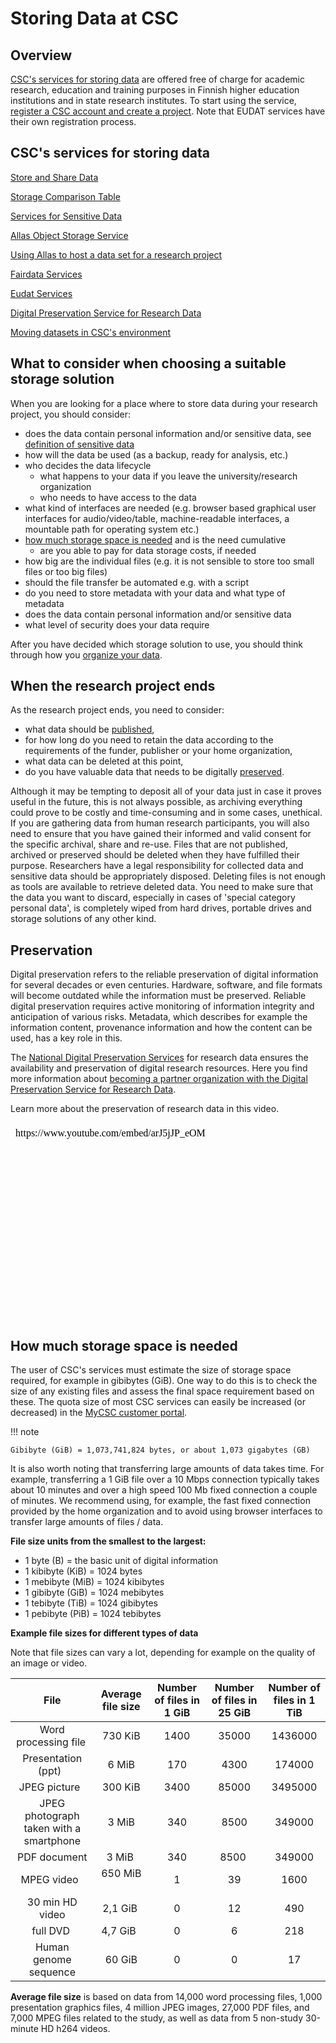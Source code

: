# Storing Data at CSC 

## Overview

[CSC's services for storing data](https://research.csc.fi/en/service-catalog#store) are offered free of charge for academic research, education and training purposes in Finnish higher education institutions and in state research institutes. To start using the service, [register a CSC account and create a project](https://research.csc.fi/accounts-and-projects). Note that EUDAT services have their own registration process.

## CSC's services for storing data

[Store and Share Data](https://research.csc.fi/storage)

[Storage Comparison Table](https://research.csc.fi/storage-comparison-table)

[Services for Sensitive Data](../sensitive-data/index.md)

[Allas Object Storage Service](../Allas/index.md)

[Using Allas to host a data set for a research project](../Allas/allas_project_example.md)

[Fairdata Services](https://www.fairdata.fi/en/)

[Eudat Services](https://www.eudat.eu/)

[Digital Preservation Service for Research Data](https://www.fairdata.fi/en/dps-for-research-data/)

[Moving datasets in CSC's environment](../moving/scp.md)

## What to consider when choosing a suitable storage solution

When you are looking for a place where to store data during your research project, you should consider:

- does the data contain personal information and/or sensitive data, see [definition of sensitive data](https://research.csc.fi/definition-of-sensitive-data)
- how will the data be used (as a backup, ready for analysis, etc.)
- who decides the data lifecycle
    - what happens to your data if you leave the university/research organization
    - who needs to have access to the data
- what kind of interfaces are needed (e.g. browser based graphical user interfaces for audio/video/table, machine-readable interfaces, a mountable path for operating system etc.)
- [how much storage space is needed](#how-much-storage-space-is-needed) and is the need cumulative
    - are you able to pay for data storage costs, if needed
- how big are the individual files (e.g. it is not sensible to store too small files or too big files)
- should the file transfer be automated e.g. with a script
- do you need to store metadata with your data and what type of metadata
- does the data contain personal information and/or sensitive data
- what level of security does your data require

After you have decided which storage solution to use, you should think through how you [organize your data](metadata-and-documentation.md#data-organization).

## When the research project ends

As the research project ends, you need to consider:

- what data should be [published](publishing-datasets.md), 
- for how long do you need to retain the data according to the requirements of the funder, publisher or your home organization,
- what data can be deleted at this point,
- do you have valuable data that needs to be digitally [preserved](hosting-datasets-at-CSC.md#preservation).



Although it may be tempting to deposit all of your data just in case it proves useful in the future, this is not always possible, as archiving everything could prove to be costly and time-consuming and in some cases, unethical. If you are gathering data from human research participants, you will also need to ensure that you have gained their informed and valid consent for the specific archival, share and re-use. Files that are not published, archived or preserved should be deleted when they have fulfilled their purpose. Researchers have a legal responsibility for collected data and sensitive data should be appropriately disposed. Deleting files is not enough as tools are available to retrieve deleted data. You need to make sure that the data you want to discard, especially in cases of 'special category personal data', is completely wiped from hard drives, portable drives and storage solutions of any other kind.  

## Preservation

Digital preservation refers to the reliable preservation of digital information for several decades or even centuries. Hardware, software, and file formats will become outdated while the information must be preserved. Reliable digital preservation requires active monitoring of information integrity and anticipation of various risks. Metadata, which describes for example the information content, provenance information and how the content can be used, has a key role in this.

The [National Digital Preservation Services](http://digitalpreservation.fi/en) for research data ensures the availability and preservation of digital research resources. Here you find more information about [becoming a partner organization with the Digital Preservation Service for Research Data](https://www.fairdata.fi/en/dps-organisations/).

Learn more about the preservation of research data in this video.

<iframe allow="autoplay; encrypted-media" allowfullscreen="" frameborder="0" height="315" srcdoc="https://www.youtube.com/embed/arJ5jJP_eOM" title="Manage well and get preserved - 5. Preservation metadata" width="560"></iframe>

## How much storage space is needed

The user of CSC's services must estimate the size of storage space required, for example in gibibytes (GiB). One way to do this is to check the size of any existing files and assess the final space requirement based on these. The quota size of most CSC services can easily be increased (or decreased) in the [MyCSC customer portal](https://my.csc.fi/welcome).

!!! note

    Gibibyte (GiB) = 1,073,741,824 bytes, or about 1,073 gigabytes (GB)
    

It is also worth noting that transferring large amounts of data takes time. For example, transferring a 1 GiB file over a 10 Mbps connection typically takes about 10 minutes and over a high speed 100 Mb fixed connection a couple of minutes. We recommend using, for example, the fast fixed connection provided by the home organization and to avoid using browser interfaces to transfer large amounts of files / data.

**File size units from the smallest to the largest:**

 -  1 byte (B) = the basic unit of digital information
 -  1 kibibyte (KiB) = 1024 bytes
 -  1 mebibyte (MiB) = 1024 kibibytes
 -  1 gibibyte (GiB) = 1024 mebibytes
 -  1 tebibyte (TiB) = 1024 gibibytes
 -  1 pebibyte (PiB) = 1024 tebibytes 

**Example file sizes for different types of data**

Note that file sizes can vary a lot, depending for example on the quality of an image or video.

|File                                   |Average file size|Number of files in 1 GiB|Number of files in 25 GiB|Number of files in 1 TiB|
|:-------------------------------------:|:---------------:|:----------------------:|:-----------------------:|:----------------------:|
|Word processing file                   |730 KiB          |1400                    |35000                    |1436000                 |
|Presentation (ppt)                     |6 MiB            |170                     |4300                     |174000                  |
|JPEG picture                           |300 KiB          |3400                    |85000                    |3495000                 |
|JPEG photograph taken with a smartphone|3 MiB            |340                     |8500                     |349000                  |
|PDF document                           |3 MiB            |340                     |8500                     |349000                  |
|MPEG video                             |650 MiB          |1                       |39                       |1600                    |
|30 min HD video                        |2,1 GiB          |0                       |12                       |490                     |
|full DVD                               |4,7 GiB          |0                       |6                        |218                     |
|Human genome sequence                  |60 GiB           |0                       |0                        |17                      |

**Average file size** is based on data from 14,000 word processing files, 1,000 presentation graphics files, 4 million JPEG images, 27,000 PDF files, and 7,000 MPEG files related to the study, as well as data from 5 non-study 30-minute HD h264 videos. 
